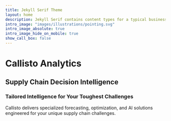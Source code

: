 ```yaml
---
title: Jekyll Serif Theme
layout: home
description: Jekyll Serif contains content types for a typical business website. The theme is fully responsive, blazing fast and artfully illustrated.
intro_image: "images/illustrations/pointing.svg"
intro_image_absolute: true
intro_image_hide_on_mobile: true
show_call_box: false
---
```


# Callisto Analytics
## Supply Chain Decision Intelligence

### Tailored Intelligence for Your Toughest Challenges
Callisto delivers specialized forecasting, optimization, and AI solutions engineered for your unique supply chain challenges.
